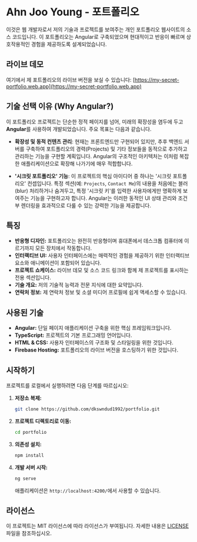 # Ahn Joo Young - 포트폴리오

이것은 웹 개발자로서 저의 기술과 프로젝트를 보여주는 개인 포트폴리오 웹사이트의 소스 코드입니다. 이 포트폴리오는 Angular로 구축되었으며 현대적이고 반응이 빠르며 상호작용적인 경험을 제공하도록 설계되었습니다.

## 라이브 데모

여기에서 제 포트폴리오의 라이브 버전을 보실 수 있습니다: [https://my-secret-portfolio.web.app](https://my-secret-portfolio.web.app)

## 기술 선택 이유 (Why Angular?)

이 포트폴리오 프로젝트는 단순한 정적 페이지를 넘어, 미래의 확장성을 염두에 두고 **Angular**를 사용하여 개발되었습니다. 주요 목표는 다음과 같습니다.

*   **확장성 및 동적 컨텐츠 관리**: 현재는 프론트엔드만 구현되어 있지만, 추후 백엔드 서버를 구축하여 포트폴리오의 경력(Projects) 및 기타 정보들을 동적으로 추가하고 관리하는 기능을 구현할 계획입니다. Angular의 구조적인 아키텍처는 이처럼 복잡한 애플리케이션으로 확장해 나가기에 매우 적합합니다.

*   **'시크릿 포트폴리오' 기능**: 이 프로젝트의 핵심 아이디어 중 하나는 '시크릿 포트폴리오' 컨셉입니다. 특정 섹션(예: `Projects`, `Contact Me`)의 내용을 처음에는 블러(blur) 처리하거나 숨겨두고, 특정 '시크릿 키'를 입력한 사용자에게만 명확하게 보여주는 기능을 구현하고자 합니다. Angular는 이러한 동적인 UI 상태 관리와 조건부 렌더링을 효과적으로 다룰 수 있는 강력한 기능을 제공합니다.

## 특징

*   **반응형 디자인:** 포트폴리오는 완전히 반응형이며 휴대폰에서 데스크톱 컴퓨터에 이르기까지 모든 장치에서 작동합니다.
*   **인터랙티브 UI:** 사용자 인터페이스에는 매력적인 경험을 제공하기 위한 인터랙티브 요소와 애니메이션이 포함되어 있습니다.
*   **프로젝트 쇼케이스:** 라이브 데모 및 소스 코드 링크와 함께 제 프로젝트를 표시하는 전용 섹션입니다.
*   **기술 개요:** 저의 기술적 능력과 전문 지식에 대한 요약입니다.
*   **연락처 정보:** 제 연락처 정보 및 소셜 미디어 프로필에 쉽게 액세스할 수 있습니다.

## 사용된 기술

*   **Angular:** 단일 페이지 애플리케이션 구축을 위한 핵심 프레임워크입니다.
*   **TypeScript:** 프로젝트의 기본 프로그래밍 언어입니다.
*   **HTML & CSS:** 사용자 인터페이스의 구조화 및 스타일링을 위한 것입니다.
*   **Firebase Hosting:** 포트폴리오의 라이브 버전을 호스팅하기 위한 것입니다.

## 시작하기

프로젝트를 로컬에서 실행하려면 다음 단계를 따르십시오:

1.  **저장소 복제:**

    ```bash
    git clone https://github.com/dkswndud1992/portfolio.git
    ```

2.  **프로젝트 디렉토리로 이동:**

    ```bash
    cd portfolio
    ```

3.  **의존성 설치:**

    ```bash
    npm install
    ```

4.  **개발 서버 시작:**

    ```bash
    ng serve
    ```

    애플리케이션은 `http://localhost:4200/`에서 사용할 수 있습니다.

## 라이선스

이 프로젝트는 MIT 라이선스에 따라 라이선스가 부여됩니다. 자세한 내용은 [LICENSE](LICENSE) 파일을 참조하십시오.
